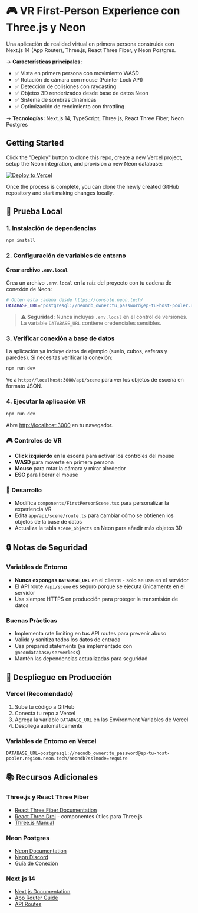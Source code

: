 # 🎮 VR First-Person Experience con Three.js y Neon

Una aplicación de realidad virtual en primera persona construida con Next.js 14 (App Router), Three.js, React Three Fiber, y Neon Postgres.

-> **Características principales:**
- ✅ Vista en primera persona con movimiento WASD
- ✅ Rotación de cámara con mouse (Pointer Lock API)
- ✅ Detección de colisiones con raycasting
- ✅ Objetos 3D renderizados desde base de datos Neon
- ✅ Sistema de sombras dinámicas
- ✅ Optimización de rendimiento con throttling

-> **Tecnologías:** Next.js 14, TypeScript, Three.js, React Three Fiber, Neon Postgres

## Getting Started

Click the "Deploy" button to clone this repo, create a new Vercel project, setup the Neon integration, and provision a new Neon database:

[![Deploy to Vercel](https://vercel.com/button)](https://vercel.com/new/clone?repository-url=https%3A%2F%2Fgithub.com%2Fneondatabase-labs%2Fvercel-marketplace-neon%2Ftree%2Fmain&project-name=my-vercel-neon-app&repository-name=my-vercel-neon-app&products=[{%22type%22:%22integration%22,%22integrationSlug%22:%22neon%22,%22productSlug%22:%22neon%22,%22protocol%22:%22storage%22}])

Once the process is complete, you can clone the newly created GitHub repository and start making changes locally.

## 🚀 Prueba Local

### 1. Instalación de dependencias

```bash
npm install
```

### 2. Configuración de variables de entorno

#### Crear archivo `.env.local`

Crea un archivo `.env.local` en la raíz del proyecto con tu cadena de conexión de Neon:

```bash
# Obtén esta cadena desde https://console.neon.tech/
DATABASE_URL="postgresql://neondb_owner:tu_password@ep-tu-host-pooler.region.neon.tech/neondb?sslmode=require"
```

> **⚠️ Seguridad:** Nunca incluyas `.env.local` en el control de versiones. La variable `DATABASE_URL` contiene credenciales sensibles.

### 3. Verificar conexión a base de datos

La aplicación ya incluye datos de ejemplo (suelo, cubos, esferas y paredes). Si necesitas verificar la conexión:

```bash
npm run dev
```

Ve a `http://localhost:3000/api/scene` para ver los objetos de escena en formato JSON.

### 4. Ejecutar la aplicación VR

```bash
npm run dev
```

Abre [http://localhost:3000](http://localhost:3000) en tu navegador.

### 🎮 Controles de VR

- **Click izquierdo** en la escena para activar los controles del mouse
- **WASD** para moverte en primera persona
- **Mouse** para rotar la cámara y mirar alrededor
- **ESC** para liberar el mouse

### 🔧 Desarrollo

- Modifica `components/FirstPersonScene.tsx` para personalizar la experiencia VR
- Edita `app/api/scene/route.ts` para cambiar cómo se obtienen los objetos de la base de datos
- Actualiza la tabla `scene_objects` en Neon para añadir más objetos 3D

## 🔒 Notas de Seguridad

### Variables de Entorno
- **Nunca expongas `DATABASE_URL`** en el cliente - solo se usa en el servidor
- El API route `/api/scene` es seguro porque se ejecuta únicamente en el servidor
- Usa siempre HTTPS en producción para proteger la transmisión de datos

### Buenas Prácticas
- Implementa rate limiting en tus API routes para prevenir abuso
- Valida y sanitiza todos los datos de entrada
- Usa prepared statements (ya implementado con `@neondatabase/serverless`)
- Mantén las dependencias actualizadas para seguridad

## 🚀 Despliegue en Producción

### Vercel (Recomendado)
1. Sube tu código a GitHub
2. Conecta tu repo a Vercel
3. Agrega la variable `DATABASE_URL` en las Environment Variables de Vercel
4. Despliega automáticamente

### Variables de Entorno en Vercel
```
DATABASE_URL=postgresql://neondb_owner:tu_password@ep-tu-host-pooler.region.neon.tech/neondb?sslmode=require
```

## 📚 Recursos Adicionales

### Three.js y React Three Fiber
- [React Three Fiber Documentation](https://docs.pmnd.rs/react-three-fiber/getting-started/introduction)
- [React Three Drei](https://github.com/pmndrs/drei) - componentes útiles para Three.js
- [Three.js Manual](https://threejs.org/manual/)

### Neon Postgres
- [Neon Documentation](https://neon.tech/docs/introduction)
- [Neon Discord](https://discord.gg/9kf3G4yUZk)
- [Guía de Conexión](https://neon.tech/docs/get-started-with-neon/connect-to-neon)

### Next.js 14
- [Next.js Documentation](https://nextjs.org/docs)
- [App Router Guide](https://nextjs.org/docs/app)
- [API Routes](https://nextjs.org/docs/api-routes/introduction)





